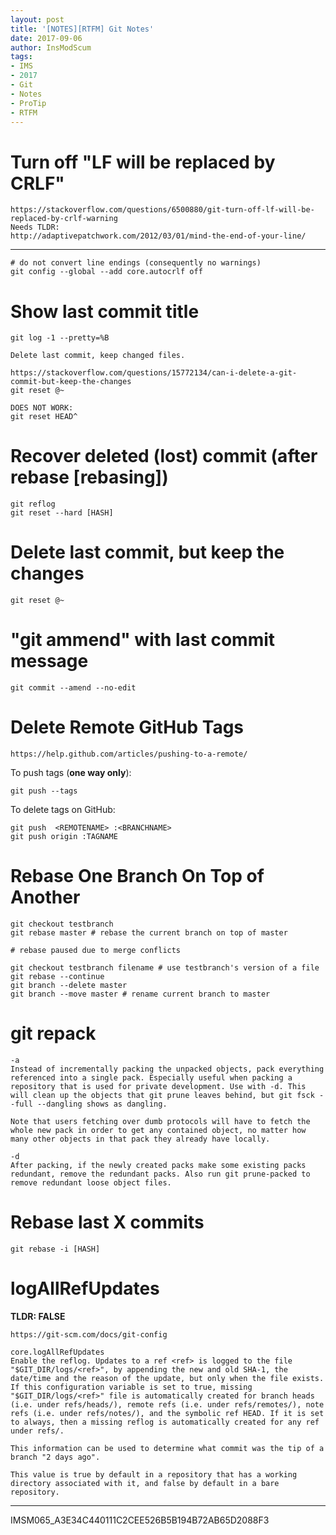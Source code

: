 ```yaml
---
layout: post
title: '[NOTES][RTFM] Git Notes'
date: 2017-09-06
author: InsModScum
tags:
- IMS
- 2017
- Git
- Notes
- ProTip
- RTFM
---
```


# Turn off "LF will be replaced by CRLF" #

   ~~~
   https://stackoverflow.com/questions/6500880/git-turn-off-lf-will-be-replaced-by-crlf-warning
   Needs TLDR:
   http://adaptivepatchwork.com/2012/03/01/mind-the-end-of-your-line/
   ~~~

   ---

   ~~~
   # do not convert line endings (consequently no warnings)
   git config --global --add core.autocrlf off
   ~~~

# Show last commit title #

   ~~~
   git log -1 --pretty=%B

   Delete last commit, keep changed files.

   https://stackoverflow.com/questions/15772134/can-i-delete-a-git-commit-but-keep-the-changes
   git reset @~

   DOES NOT WORK:
   git reset HEAD^
   ~~~

# Recover deleted (lost) commit (after rebase [rebasing]) #

   ~~~
   git reflog
   git reset --hard [HASH]
   ~~~

# Delete last commit, but keep the changes #

   ~~~
   git reset @~
   ~~~

# "git ammend" with last commit message #

   ~~~
   git commit --amend --no-edit
   ~~~

# Delete Remote GitHub Tags #

   ~~~
   https://help.github.com/articles/pushing-to-a-remote/
   ~~~

   To push tags (**one way only**):

   ~~~
   git push --tags
   ~~~

   To delete tags on GitHub:

   ~~~
   git push  <REMOTENAME> :<BRANCHNAME>
   git push origin :TAGNAME
   ~~~

# Rebase One Branch On Top of Another #

   ~~~
   git checkout testbranch
   git rebase master # rebase the current branch on top of master

   # rebase paused due to merge conflicts

   git checkout testbranch filename # use testbranch's version of a file
   git rebase --continue
   git branch --delete master
   git branch --move master # rename current branch to master
   ~~~

# git repack #

   ~~~
   -a
   Instead of incrementally packing the unpacked objects, pack everything referenced into a single pack. Especially useful when packing a repository that is used for private development. Use with -d. This will clean up the objects that git prune leaves behind, but git fsck --full --dangling shows as dangling.

   Note that users fetching over dumb protocols will have to fetch the whole new pack in order to get any contained object, no matter how many other objects in that pack they already have locally.

   -d
   After packing, if the newly created packs make some existing packs redundant, remove the redundant packs. Also run git prune-packed to remove redundant loose object files.
   ~~~

# Rebase last X commits #

   ~~~
   git rebase -i [HASH]
   ~~~

# logAllRefUpdates #

**TLDR: FALSE**

   ~~~
   https://git-scm.com/docs/git-config

   core.logAllRefUpdates
   Enable the reflog. Updates to a ref <ref> is logged to the file "$GIT_DIR/logs/<ref>", by appending the new and old SHA-1, the date/time and the reason of the update, but only when the file exists. If this configuration variable is set to true, missing "$GIT_DIR/logs/<ref>" file is automatically created for branch heads (i.e. under refs/heads/), remote refs (i.e. under refs/remotes/), note refs (i.e. under refs/notes/), and the symbolic ref HEAD. If it is set to always, then a missing reflog is automatically created for any ref under refs/.

   This information can be used to determine what commit was the tip of a branch "2 days ago".

   This value is true by default in a repository that has a working directory associated with it, and false by default in a bare repository.
   ~~~

---

IMSM065_A3E34C440111C2CEE526B5B194B72AB65D2088F3
